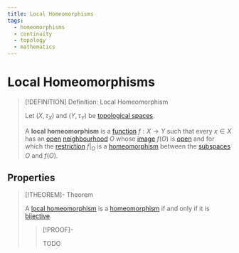 ```yaml
---
title: Local Homeomorphisms
tags:
  - homeomorphisms
  - continuity
  - topology
  - mathematics
---
```


# Local Homeomorphisms

>[!DEFINITION] Definition: Local Homeomorphism
>
>Let $(X, \tau_X)$ and $(Y,\tau_Y)$ be [topological spaces](../../Topological%20Spaces/index.md).
>
>A **local homeomorphism** is a [function](../../../Analysis/Functions/Functions.md) $f: X \to Y$ such that every $x \in X$ has an [open](../../Topological%20Spaces/Open%20Sets.md) [neighbourhood](../../Topological%20Spaces/Neighborhoods.md) $O$ whose [image](../../../Analysis/Functions/Functions.md) $f(O)$ is [open](../../Topological%20Spaces/Open%20Sets.md) and for which the [restriction](../../../Analysis/Functions/Restriction.md) $f\big|_O$ is a [homeomorphism](./index.md) between the [subspaces](../../Topological%20Subspaces.md) $O$ and $f(O)$.
>

## Properties

>[!THEOREM]- Theorem
>
>A [local homeomorphism](Local%20Homeomorphisms.md) is a [homeomorphism](./index.md) if and only if it is [bijective](../../../Analysis/Functions/Types%20of%20Functions/Bijection.md).
>
>>[!PROOF]-
>>
>>TODO
>>
>
